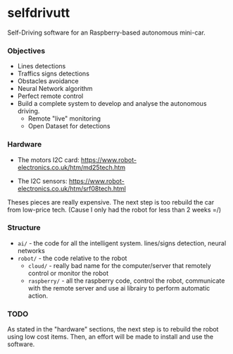 # selfdrivutt
Self-Driving software for an Raspberry-based autonomous mini-car.

### Objectives 
- Lines detections
- Traffics signs detections
- Obstacles avoidance
- Neural Network algorithm
- Perfect remote control
- Build a complete system to develop and analyse the autonomous driving.
  - Remote "live" monitoring
  - Open Dataset for detections

### Hardware
- The motors I2C card:
https://www.robot-electronics.co.uk/htm/md25tech.htm

- The I2C sensors: 
https://www.robot-electronics.co.uk/htm/srf08tech.html

Theses pieces are really expensive. The next step is too rebuild the car from low-price tech. (Cause I only had the robot for less than 2 weeks =/)

### Structure
- `ai/` - the code for all the intelligent system. lines/signs detection, neural networks
- `robot/` - the code relative to the robot
  - `cloud/` - really bad name for the computer/server that remotely control or monitor the robot
  - `raspberry/` - all the raspberry code, control the robot, communicate with the remote server and use ai librairy to perform automatic action.

### TODO

As stated in the "hardware" sections, the next step is to rebuild the robot using low cost items. Then, an effort will be made to install and use the software.


